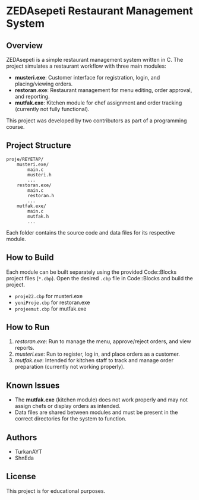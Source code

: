 # ZEDAsepeti Restaurant Management System

## Overview
ZEDAsepeti is a simple restaurant management system written in C. The project simulates a restaurant workflow with three main modules:
- **musteri.exe**: Customer interface for registration, login, and placing/viewing orders.
- **restoran.exe**: Restaurant management for menu editing, order approval, and reporting.
- **mutfak.exe**: Kitchen module for chef assignment and order tracking (currently not fully functional).

This project was developed by two contributors as part of a programming course.

## Project Structure

```
proje/REYETAP/
    musteri.exe/
        main.c
        musteri.h
        ...
    restoran.exe/
        main.c
        restoran.h
        ...
    mutfak.exe/
        main.c
        mutfak.h
        ...
```

Each folder contains the source code and data files for its respective module.

## How to Build
Each module can be built separately using the provided Code::Blocks project files (`*.cbp`). Open the desired `.cbp` file in Code::Blocks and build the project.

- `proje22.cbp` for musteri.exe
- `yeniProje.cbp` for restoran.exe
- `projeemut.cbp` for mutfak.exe

## How to Run
1. *restoran.exe*: Run to manage the menu, approve/reject orders, and view reports.
2. *musteri.exe*: Run to register, log in, and place orders as a customer.
3. *mutfak.exe*: Intended for kitchen staff to track and manage order preparation (currently not working properly).

## Known Issues
- The **mutfak.exe** (kitchen module) does not work properly and may not assign chefs or display orders as intended.
- Data files are shared between modules and must be present in the correct directories for the system to function.

## Authors
- TurkanAYT
- ShnEda

## License
This project is for educational purposes.
